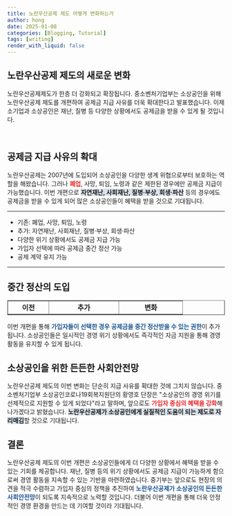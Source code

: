 ```yaml
---
title: 노란우산공제 제도 어떻게 변화하는가
author: hong
date: 2025-01-08
categories: [Blogging, Tutorial]
tags: [writing]
render_with_liquid: false
---
```


<h2 data-ke-size="size26">노란우산공제 제도의 새로운 변화</h2>

<p data-ke-size="size16">노란우산공제제도가 한층 더 강화되고 확장됩니다. 중소벤처기업부는 소상공인을 위해 노란우산공제 제도를 개편하여 공제금 지급 사유를 더욱 확대한다고 발표했습니다. 이제 소기업과 소상공인은 재난, 질병 등 다양한 상황에서도 공제금을 받을 수 있게 될 것입니다.</p>

<p data-ke-size="size16">&nbsp;</p>

<h2 data-ke-size="size23">공제금 지급 사유의 확대</h2>

<p data-ke-size="size16">노란우산공제는 2007년에 도입되어 소상공인을 다양한 생계 위협으로부터 보호하는 역할을 해왔습니다. 그러나 <b><span style="color: #ee2323;">폐업</span></b>, 사망, 퇴임, 노령과 같은 제한된 경우에만 공제금 지급이 가능했습니다. 이번 개편으로 <b><span style="background-color: #21538527;">자연재난, 사회재난, 질병·부상, 회생·파산</span></b> 등의 경우에도 공제금을 받을 수 있게 되어 많은 소상공인들이 혜택을 받을 것으로 기대됩니다.</p>

<hr contenteditable="false" data-ke-type="horizontalRule" data-ke-style="style5" />

<ul style="list-style-type: disc;" data-ke-list-type="disc">
    <li>기존: 폐업, 사망, 퇴임, 노령</li>
    <li>추가: 자연재난, 사회재난, 질병·부상, 회생·파산</li>
    <li>다양한 위기 상황에서도 공제금 지급 가능</li>
    <li>가입자 선택에 따라 공제금 중간 정산 가능</li>
    <li>공제 계약 유지 가능</li>
</ul>

<hr contenteditable="false" data-ke-type="horizontalRule" data-ke-style="style5" />

<h2 data-ke-size="size23">중간 정산의 도입</h2>

<table style="border-collapse: collapse; width: 100%; height: 34px;" border="1" data-ke-align="alignLeft" data-ke-style="style16">
    <tbody>
        <tr style="height: 17px;">
            <td style="text-align: center; height: 17px;"><b>이전</b></td>
            <td style="text-align: center; height: 17px;"><b>추가</b></td>
            <td style="text-align: center; height: 17px;"><b>변화</b></td>
        </tr>
        <tr style="height: 17px;">
            <td style="text-align: center; height: 17px;"><b>폐업, 사망</b></td>
            <td style="text-align: center; height: 17px;"><b>자연재난, 사회재난</b></td>
            <td style="text-align: center; height: 17px;"><b>공제금 지급 확대</b></td>
        </tr>
        <tr style="height: 17px;">
            <td style="text-align: center; height: 17px;"><b>퇴임, 노령</b></td>
            <td style="text-align: center; height: 17px;"><b>질병·부상, 회생·파산</b></td>
            <td style="text-align: center; height: 17px;"><b>가입자 선택 가능</b></td>
        </tr>
        <tr style="height: 17px;">
            <td style="text-align: center; height: 17px;"><b>제한적 지급</b></td>
            <td style="text-align: center; height: 17px;"><b>공제금 중간 정산 도입</b></td>
            <td style="text-align: center; height: 17px;"><b>공제 계약 유지 가능</b></td>
        </tr>
    </tbody>
</table>

<p data-ke-size="size16">이번 개편을 통해 <b><span style="color: #1a5490;">가입자들이 선택한 경우 공제금을 중간 정산받을 수 있는 권한</span></b>이 추가됩니다. 소상공인들은 일시적인 경영 위기 상황에서도 즉각적인 자금 지원을 통해 경영 활동을 유지할 수 있게 됩니다.</p>

<h2 data-ke-size="size23">소상공인을 위한 든든한 사회안전망</h2>

<p data-ke-size="size16">노란우산공제 제도의 이번 변화는 단순히 지급 사유를 확대한 것에 그치지 않습니다. 중소벤처기업부 소상공인코로나19회복지원단의 황영호 단장은 "소상공인의 경영 위기를 선제적으로 지원할 수 있게 되었다"라고 말하며, 앞으로도 <b><span style="color: #ee2323;">가입자 중심의 혜택을 강화</span></b>해 나가겠다고 밝혔습니다. <b><span style="background-color: #21538527;">노란우산공제가 소상공인에게 실질적인 도움이 되는 제도로 자리매김</span></b>할 것으로 기대됩니다.</p>

<h2 data-ke-size="size26">결론</h2>

<p data-ke-size="size16">노란우산공제 제도의 이번 개편은 소상공인들에게 더 다양한 상황에서 혜택을 받을 수 있는 기회를 제공합니다. 재난, 질병 등의 위기 상황에서도 공제금 지급이 가능하게 함으로써 경영 활동을 지속할 수 있는 기반을 마련하였습니다. 중기부는 앞으로도 현장의 의견을 적극 수렴하고 가입자 중심의 정책을 추진하여 <b><span style="color: #1a5490;">노란우산공제가 소상공인의 든든한 사회안전망</span></b>이 되도록 지속적으로 노력할 것입니다. 더불어 이번 개편을 통해 더욱 안정적인 경영 환경을 만드는 데 기여할 것이라 기대됩니다.</p>
